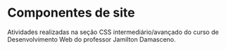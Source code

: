 # Componentes de site

Atividades realizadas na seção CSS intermediário/avançado do curso de Desenvolvimento Web do professor Jamilton Damasceno.
